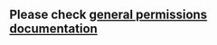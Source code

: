 ## Please check [general permissions documentation](../base-permission/README.md#bluetoothPermission)
